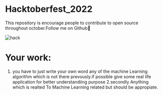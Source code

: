 # Hacktoberfest_2022
This repository is encourage people to contribute to open source throughout october.Follow me on Github🙊

![hack](https://user-images.githubusercontent.com/69287212/196059967-10a30315-d16d-4d70-8872-8878d9feeb02.PNG)

# Your work:
1. you have to just write your own word any of the machine Learning algorithm which is not there prevously.if possible give some real life application for better understandiing purpose
2.secondly Anything which is realted To Machine Learning related but should be appropiate.
